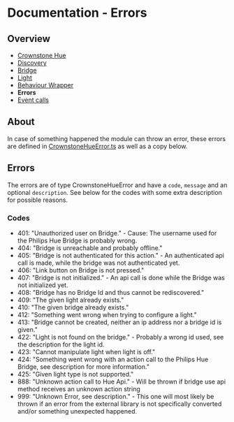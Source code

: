 # Documentation - Errors

## Overview

- [Crownstone Hue](/documentation/CrownstoneHue.md)
- [Discovery](/documentation/Discovery.md)
- [Bridge](/documentation/Bridge.md)
- [Light](/documentation/Light.md)
- [Behaviour Wrapper](/documentation/BehaviourWrapper.md)
- **Errors**
- [Event calls](/documentation/EventCalls.md)  

## About

In case of something happened the module can throw an error, these errors are defined in [CrownstoneHueError.ts](/src/util/CrownstoneHueError.ts) as well as a copy below.

## Errors

The errors are of type CrownstoneHueError and have a `code`, `message` and an optional `description`.
See below for the codes with some extra description for possible reasons.

### Codes

- 401: "Unauthorized user on Bridge." - Cause: The username used for the Philips Hue Bridge is probably wrong.
- 404: "Bridge is unreachable and probably offline."
- 405: "Bridge is not authenticated for this action." - An authenticated api call is made, while the bridge was not authenticated yet.
- 406: "Link button on Bridge is not pressed."
- 407: "Bridge is not initialized." - An api call is done while the Bridge was not initialized yet.
- 408: "Bridge has no Bridge Id and thus cannot be rediscovered." 
- 409: "The given light already exists."
- 410: "The given bridge already exists."
- 412: "Something went wrong when trying to configure a light."
- 413: "Bridge cannot be created, neither an ip address nor a bridge id is given."
- 422: "Light is not found on the bridge." - Probably a wrong id used, see the description for the light id.
- 423: "Cannot manipulate light when light is off."
- 424: "Something went wrong with an action call to the Philips Hue Bridge, see description for more information."
- 425: "Given light type is not supported."
- 888: "Unknown action call to Hue Api." - Will be thrown if bridge use api method receives an unknown action string
- 999: "Unknown Error, see description." - This one will most likely be thrown if an error from the external library is not specifically converted and/or something unexpected happened.


 